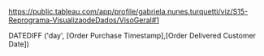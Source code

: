 
https://public.tableau.com/app/profile/gabriela.nunes.turquetti/viz/S15-Reprograma-VisualizaodeDados/VisoGeral#1




DATEDIFF ('day', [Order Purchase Timestamp],[Order Delivered Customer Date])
